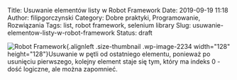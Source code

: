 Title: Usuwanie elementów listy w Robot Framework
Date: 2019-09-19 11:18
Author: filipgorczynski
Category: Dobre praktyki, Programowanie, Rozwiązania
Tags: list, robot framework, selenium library
Slug: usuwanie-elementow-listy-w-robot-framework
Status: draft

![Robot Framework](https://filipgorczynski.files.wordpress.com/2019/05/robot-framework-logo.png?w=128){.alignleft .size-thumbnail .wp-image-2234 width="128" height="128"}Usuwanie w pętli od ostatniego elementu, ponieważ po usunięciu pierwszego, kolejny element staje się tym, który ma indeks 0 - dość logiczne, ale można zapomnieć.
